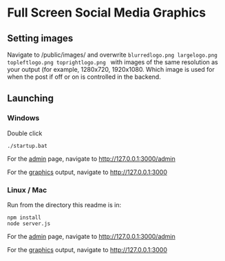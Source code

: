 # Full Screen Social Media Graphics

## Setting images

Navigate to /public/images/ and overwrite ```blurredlogo.png largelogo.png topleftlogo.png toprightlogo.png ``` with images of the same resolution as your output (for example, 1280x720, 1920x1080. Which image is used for when the post if off or on is controlled in the backend. 

## Launching 

### Windows
Double click
```
./startup.bat
```

For the [admin](http://127.0.0.1:3000/admin) page, navigate to http://127.0.0.1:3000/admin

For the [graphics](http://127.0.0.1:3000) output, navigate to http://127.0.0.1:3000

### Linux / Mac
Run from the directory this readme is in:
```
npm install
node server.js
```

For the [admin](http://127.0.0.1:3000/admin) page, navigate to http://127.0.0.1:3000/admin

For the [graphics](http://127.0.0.1:3000) output, navigate to http://127.0.0.1:3000
